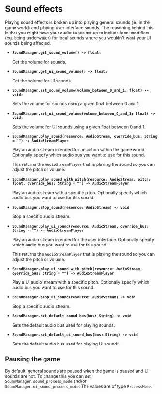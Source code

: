 # Sound effects

Playing sound effects is broken up into playing general sounds (ie. in the game world) and playing user interface sounds. The reasoning behind this is that you might have your audio buses set up to include local modifiers (eg. being underwater) for local sounds where you wouldn't want your UI sounds being affected.

- **`SoundManager.get_sound_volume() -> float:`**

  Get the volume for sounds.

- **`SoundManager.get_ui_sound_volume() -> float:`**

  Get the volume for UI sounds.

- **`SoundManager.set_sound_volume(volume_between_0_and_1: float) -> void:`**

  Sets the volume for sounds using a given float between 0 and 1.

- **`SoundManager.set_ui_sound_volume(volume_between_0_and_1: float) -> void:`**

  Sets the volume for UI sounds using a given float between 0 and 1.

- **`SoundManager.play_sound(resource: AudioStream, override_bus: String = "") -> AudioStreamPlayer`**

  Play an audio stream intended for an action within the game world. Optionally specify which audio bus you want to use for this sound.

  This returns the `AudioStreamPlayer` that is playing the sound so you can adjust the pitch or volume.

- **`SoundManager.play_sound_with_pitch(resource: AudioStream, pitch: float, override_bus: String = "") -> AudioStreamPlayer`**

  Play an audio stream with a specific pitch. Optionally specify which audio bus you want to use for this sound.

- **`SoundManager.stop_sound(resource: AudioStream) -> void`**

  Stop a specific audio stream.


- **`SoundManager.play_ui_sound(resource: AudioStream, override_bus: String = "") -> AudioStreamPlayer`**

  Play an audio stream intended for the user interface. Optionally specify which audio bus you want to use for this sound.

  This returns the `AudioStreamPlayer` that is playing the sound so you can adjust the pitch or volume.

- **`SoundManager.play_ui_sound_with_pitch(resource: AudioStream, override_bus: String = "") -> AudioStreamPlayer`**

  Play a UI audio stream with a specific pitch. Optionally specify which audio bus you want to use for this sound.

- **`SoundManager.stop_ui_sound(resource: AudioStream) -> void`**

  Stop a specific audio stream.

- **`SoundManager.set_default_sound_bus(bus: String) -> void`**

  Sets the default audio bus used for playing sounds.

- **`SoundManager.set_default_ui_sound_bus(bus: String) -> void`**

  Sets the default audio bus used for playing UI sounds.

## Pausing the game

By default, general sounds are paused when the game is paused and UI sounds are not. To change this you can set `SoundManager.sound_process_mode` and/or `SoundManager.ui_sound_process_mode`. The values are of type `ProcessMode`.
